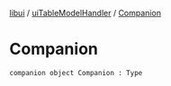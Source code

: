 [libui](../index.md) / [uiTableModelHandler](index.md) / [Companion](./-companion.md)

# Companion

`companion object Companion : Type`